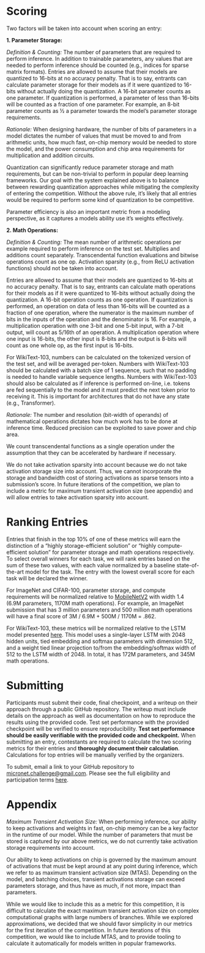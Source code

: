 # Scoring

Two factors will be taken into account when scoring an entry:

__1. Parameter Storage:__

_Definition & Counting:_ The number of parameters that are required to perform inference. In addition to trainable parameters, any values that are needed to perform inference should be counted (e.g., indices for sparse matrix formats). Entries are allowed to assume that their models are quantized to 16-bits at no accuracy penalty. That is to say, entrants can calculate parameter storage for their models as if it were quantized to 16-bits without actually doing the quantization. A 16-bit parameter counts as one parameter. If quantization is performed, a parameter of less than 16-bits will be counted as a fraction of one parameter. For example, an 8-bit parameter counts as ½ a parameter towards the model’s parameter storage requirements.

_Rationale:_ When designing hardware, the number of bits of parameters in a model dictates the number of values that must be moved to and from arithmetic units, how much fast, on-chip memory would be needed to store the model, and the power consumption and chip area requirements for multiplication and addition circuits. 

Quantization can significantly reduce parameter storage and math requirements, but can be non-trivial to perform in popular deep learning frameworks. Our goal with the system explained above is to balance between rewarding quantization approaches while mitigating the complexity of entering the competition. Without the above rule, it’s likely that all entries would be required to perform some kind of quantization to be competitive.

Parameter efficiency is also an important metric from a modeling perspective, as it captures a models ability use it’s weights effectively.

__2. Math Operations:__

_Definition & Counting:_ The mean number of arithmetic operations per example required to perform inference on the test set. Multiplies and additions count separately. Transcendental function evaluations and bitwise operations count as one op. Activation sparsity (e.g., from ReLU activation functions) should not be taken into account.

Entries are allowed to assume that their models are quantized to 16-bits at no accuracy penalty. That is to say, entrants can calculate math operations for their models as if it were quantized to 16-bits without actually doing the quantization. A 16-bit operation counts as one operation. If quantization is performed, an operation on data of less than 16-bits will be counted as a fraction of one operation, where the numerator is the maximum number of bits in the inputs of the operation and the denominator is 16. For example, a multiplication operation with one 3-bit and one 5-bit input, with a 7-bit output, will count as 5/16th of an operation. A multiplication operation where one input is 16-bits, the other input is 8-bits and the output is 8-bits will count as one whole op, as the first input is 16-bits.

For WikiText-103, numbers can be calculated on the tokenized version of the test set, and will be averaged per-token. Numbers with WikiText-103 should be calculated with a batch size of 1 sequence, such that no padding is needed to handle variable sequence lengths. Numbers with WikiText-103 should also be calculated as if inference is performed on-line, i.e. tokens are fed sequentially to the model and it must predict the next token prior to receiving it. This is important for architectures that do not have any state (e.g., Transformer).

_Rationale:_ The number and resolution (bit-width of operands) of mathematical operations dictates how much work has to be done at inference time. Reduced precision can be exploited to save power and chip area.

We count transcendental functions as a single operation under the assumption that they can be accelerated by hardware if necessary.

We do not take activation sparsity into account because we do not take activation storage size into account. Thus, we cannot incorporate the storage and bandwidth cost of storing activations as sparse tensors into a submission’s score. In future iterations of the competition, we plan to include a metric for maximum transient activation size (see appendix) and will allow entries to take activation sparsity into account.

# Ranking Entries

Entries that finish in the top 10% of one of these metrics will earn the distinction of a “highly storage-efficient solution” or “highly compute-efficient solution” for parameter storage and math operations respectively. To select overall winners for each task, we will rank entries based on the sum of these two values, with each value normalized by a baseline state-of-the-art model for the task. The entry with the lowest overall score for each task will be declared the winner.

For ImageNet and CIFAR-100, parameter storage, and compute requirements will be normalized relative to [MobileNetV2](https://arxiv.org/pdf/1801.04381.pdf) with width 1.4 (6.9M parameters, 1170M math operations). For example, an ImageNet submission that has 3 million parameters and 500 million math operations will have a final score of 3M / 6.9M + 500M / 1170M = .862.

For WikiText-103, these metrics will be normalized relative to the LSTM model presented [here](https://arxiv.org/pdf/1803.10049.pdf). This model uses a single-layer LSTM with 2048 hidden units, tied embedding and softmax parameters with dimension 512, and a weight tied linear projection to/from the embedding/softmax width of 512 to the LSTM width of 2048. In total, it has 172M parameters, and 345M math operations. 


# Submitting

Participants must submit their code, final checkpoint, and a writeup on their approach through a public GitHub repository. The writeup must include details on the approach as well as documentation on how to reproduce the results using the provided code. Test set performance with the provided checkpoint will be verified to ensure reproducibility. __Test set performance should be easily verifiable with the provided code and checkpoint.__ When submitting an entry, contestants are required to calculate the two scoring metrics for their entries and __thoroughly document their calculation__. Calculations for top entries will be manually verified by the organizers.

To submit, email a link to your GitHub repository to <micronet.challenge@gmail.com>. Please see the full eligibility and participation terms [here](./micronet_global_terms.pdf).

# Appendix

_Maximum Transient Activation Size:_ When performing inference, our ability to keep activations and weights in fast, on-chip memory can be a key factor in the runtime of our model. While the number of parameters that must be stored is captured by our above metrics, we do not currently take activation storage requirements into account. 

Our ability to keep activations on chip is governed by the maximum amount of activations that must be kept around at any point during inference, which we refer to as maximum transient activation size (MTAS). Depending on the model, and batching choices, transient activations storage can exceed parameters storage, and thus have as much, if not more, impact than parameters.

While we would like to include this as a metric for this competition, it is difficult to calculate the exact maximum transient activation size on complex computational graphs with large numbers of branches. While we explored approximations, we decided that we should favor simplicity in our metrics for the first iteration of the competition. In future iterations of this competition, we would like to include MTAS, and to provide tooling to calculate it automatically for models written in popular frameworks.
